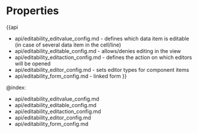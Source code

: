 
Properties
==========

{{api
- api/editability_editvalue_config.md - defines which data item is editable (in case of several data item in the cell/line)
- api/editability_editable_config.md - allows/denies editing in the view
- api/editability_editaction_config.md - defines the action on which editors will be opened
- api/editability_editor_config.md - sets editor types for component items
- api/editability_form_config.md - linked form
}}

@index:
- api/editability_editvalue_config.md
- api/editability_editable_config.md
- api/editability_editaction_config.md
- api/editability_editor_config.md
- api/editability_form_config.md

